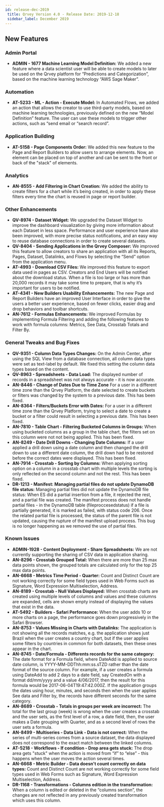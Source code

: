 ```yaml
---
id: release-dec-2019
 title: Qrvey Version 4.0 - Release Date: 2019-12-18
 sidebar_label: December 2019
---
```


## New Features

### Admin Portal

*   **ADMIN - 1677 Machine Learning Model Definition:** We added a new feature where a data scientist user will be able to create models to later be used on the Qrvey platform for “Predictions and Categorization”, based on the machine learning technology “AWS Sage Maker”.

### Automation
*   **AT-5233 - ML - Action - Execute Model:** In Automated Flows, we added an action that allows the creator to use third-party models, based on machine learning technologies, previously defined on the new “Model Definition” feature. The user can use these models to trigger other actions, such as “send email or “search record”.

### Application Building

*   **AT-5158 - Page Components Order:** We added this new feature to the Page and Report Builders to allow users to arrange elements. Now, an element can be placed on top of another and can be sent to the front or back of the "stack" of elements.

### Analytics

*   **AN-8555 - Add Filtering in Chart Creation:** We added the ability to create filters for a chart while it’s being created, in order to apply these filters every time the chart is reused in page or report builder.

### **Other Enhancements**

*   **QV-8974 - Dataset Widget:** We upgraded the Dataset Widget to improve the dashboard visualization by giving more information about each Dataset in less space. Performance and user experience have also been improved, with more precise status notifications, and an easy way to reuse database connections in order to create several datasets.
*   **QV-8404 - Sending Applications in the Qrvey Composer:** We improved this feature to allow creators to share an application with all its Reports, Pages, Dataset, Datalinks, and Flows by selecting the “Send” option from the application menu.
*   **AT-4993 - Download CSV Files:** We improved this feature to export data used in pages as CSV. Creators and End Users will be notified about the download status. When a file is too large or has more than 20,000 records it may take some time to prepare, that is why it’s important for users to be notified.
*   **AT-4341 - New Builders Usability Enhancements:** The new Page and Report Builders have an improved User Interface in order to give the users a better user experience, based on fewer clicks, easier drag and drop behaviors and toolbar shortcuts.
*   **AN-7612 - Formulas Enhancements:** We improved Formulas by implementing Formula Filtering and adding the following features to work with formula columns: Metrics, See Data, Crosstab Totals and Filter By.


### **General Tweaks and Bug Fixes**

*   **QV-9351 - Column Data Types Changes:** On the Admin Center, after using the SQL View from a database connection, all column data types were set as text-label by default. We fixed this setting the column data types based on the content.
*   **QV-8963 - Spreadsheets - Data Load:** The displayed number of records in a spreadsheet was not always accurate - it is now accurate.
*   **AN-8446 - Change of Dates Due to Time Zone** For a user in a different time zone than the Qrvey Platform, the date selected to create buckets or filters was changed by the system to a previous date. This has been fixed.
*   **AN-8364 - Filters/Buckets Error with Dates:** For a user in a different time zone than the Qrvey Platform, trying to select a date to create a bucket or a filter could result in selecting a previous date. This has been fixed.
*   **AN-7810 - Table Chart - Filtering Bucketed Columns in Groups:**  When using bucketed columns as a group in the table chart, the filters set on this column were not not being applied. This has been fixed.
*   **AN-8249 - Date Drill Downs - Changing Date Columns:** If a user applied a drill down using a date column and then changed the drill down to use a different date column, the drill down had to be restored before the correct dates were displayed.  This has been fixed.
*   **AN-7914 - Crosstab - Sorting by Columns:** When applying sorting option on a column in a crosstab chart with multiple levels the sorting is only reflected on the second column and not the rest.   This has been fixed.
*   **DR-1213 - Manifest: Managing partial files do not update DynamoDB file status:** Managing partial files did not update the DynamoDB file status: When ES did a partial insertion from a file, it rejected the rest, and a partial file was created. The manifest process does not handle partial files - in the DynamoDB table (fileproccesedstatus) if a file is partially generated, it is marked as failed, with status code 206. Once the related partial file is processed, the status of the parent file is not updated, causing the rupture of the manifest upload process. This bug is no longer happening as we removed the use of partial files.

### **Known Issues**

*   **ADMIN-1928 - Content Deployment - Share Spreadsheets:** We are not currently supporting the sharing of CSV data in application sharing. 
*   **AN-8296 - Crosstab Grouped Total:** When there are more than 25 max data points shown, the grouped totals are calculated only for the top 25 max data points. 
*   **AN-6668 - Metrics Time Period - Quarter:** Count and Distinct Count are not working correctly for some field types used in Web Forms such as Signature, Word Expression Multiselection, Address.
*   **AN-8189 - Crosstab - Null Values Displayed:** When crosstab charts are created using multiple levels of columns and values and these columns are expanded, cells are shown empty instead of displaying the values that exist in the data.
*   **AT-5492 - Builders - Safari Performance:** When the user adds 10 or more charts on a page, the performance goes down progressively in the Safari Browser.
*   **AN-8753 - Values Missing in Charts with Datalinks:** The application is not showing all the records matches, e.g. the application shows just Brazil when the user creates a country chart, but if the user applies some filters by countries in common for both datasets, then these ones appear in the chart.
*   **AN-8745 - Date/Formula - Differents records for the same category:** The date format for a Formula field, where DateAdd is applied to source date column, is YYYY-MM-DDThh:mm:ss.sTZD rather than the date format of the source column. For example, if a user creates a formula using DateAdd to add 2 days to a date field, say CreatedOn with a format dd/mm/yyyy and a value 4/06/2017, then the result for this formula would be 2017-06-04T19:47:42.000Z. If the application groups the dates using  hour, minutes, and seconds then when the user applies See data and Filter by, the records have different seconds for the same category.
*   **AN-8689 - Crosstab - Totals in groups per week are incorrect:** The total for the last group (week) is wrong when the user creates a crosstab and the user sets, as the first level of a row, a date field, then, the user makes a Date grouping with Quarter, and as a second level of rows the user sets a formula.
*   **AN-8499 - Multiseries - Data Link - Data is not correct:** When the series of multi-series comes from a source dataset, the data displayed does not correspond to the exact match between the linked columns.
*   **AT-5218 - Workflows - If condition - Drop area gets stuck:** The drop area gets "stuck" when the action is moved from “if” to “else” - this happens when the user moves the action several times.
*   **AN-6668 - Metric Builder - Data doesn't count correctly on data types:** Count and Distinct Count are not working correctly for some field types used in Web Forms such as Signature, Word Expression Multiselection, Address.
*   **DR-1168 - Transformations - Columns edition in the transformation:** When a column is edited or deleted in the “columns section”, the changes are not reflected in any previously created transformation which uses this column.
